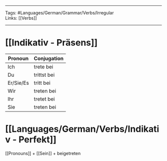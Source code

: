 ___
Tags: #Languages/German/Grammar/Verbs/Irregular  
Links: [[Verbs]]
___
# [[Indikativ - Präsens]]
Pronoun|Conjugation
------------ | ------------
Ich | trete bei
Du | trittst bei
Er/Sie/Es | tritt bei
Wir | treten bei
Ihr | tretet bei
Sie | treten bei


# [[Languages/German/Verbs/Indikativ - Perfekt]]
[[Pronouns]] + [[Sein]] + beigetreten